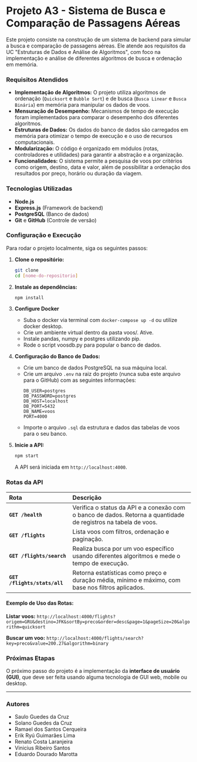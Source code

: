 # Projeto A3 - Sistema de Busca e Comparação de Passagens Aéreas

Este projeto consiste na construção de um sistema de backend para simular a busca e comparação de passagens aéreas. Ele atende aos requisitos da UC "Estruturas de Dados e Análise de Algoritmos", com foco na implementação e análise de diferentes algoritmos de busca e ordenação em memória.

### Requisitos Atendidos

* **Implementação de Algoritmos:** O projeto utiliza algoritmos de ordenação (`Quicksort` e `Bubble Sort`) e de busca (`Busca Linear` e `Busca Binária`) em memória para manipular os dados de voos.
* **Mensuração de Desempenho:** Mecanismos de tempo de execução foram implementados para comparar o desempenho dos diferentes algoritmos.
* **Estruturas de Dados:** Os dados do banco de dados são carregados em memória para otimizar o tempo de execução e o uso de recursos computacionais.
* **Modularização:** O código é organizado em módulos (rotas, controladores e utilidades) para garantir a abstração e a organização.
* **Funcionalidades:** O sistema permite a pesquisa de voos por critérios como origem, destino, data e valor, além de possibilitar a ordenação dos resultados por preço, horário ou duração da viagem.

### Tecnologias Utilizadas

* **Node.js**
* **Express.js** (Framework de backend)
* **PostgreSQL** (Banco de dados)
* **Git** e **GitHub** (Controle de versão)

### Configuração e Execução

Para rodar o projeto localmente, siga os seguintes passos:

1.  **Clone o repositório:**
    ```bash
    git clone
    cd [nome-do-repositorio]
    ```

2.  **Instale as dependências:**
    ```bash
    npm install
    ```

3. **Configure Docker**
    * Suba o docker via terminal com ```docker-compose up -d``` ou utilize docker desktop.
    * Crie um ambiente virtual dentro da pasta voos/. Ative.
    * Instale pandas, numpy e postgres utilizando pip.
    * Rode o script voosdb.py para popular o banco de dados.

3.  **Configuração do Banco de Dados:**
    * Crie um banco de dados PostgreSQL na sua máquina local.
    * Crie um arquivo `.env` na raiz do projeto (nunca suba este arquivo para o GitHub) com as seguintes informações:
        ```env
        DB_USER=postgres
        DB_PASSWORD=postgres
        DB_HOST=localhost
        DB_PORT=5432
        DB_NAME=voos
        PORT=4000
        ```
    * Importe o arquivo `.sql` da estrutura e dados das tabelas de voos para o seu banco.

4.  **Inicie a API:**
    ```bash
    npm start
    ```
    A API será iniciada em `http://localhost:4000`.

### Rotas da API

| Rota | Descrição |
| :--- | :--- |
| **`GET /health`** | Verifica o status da API e a conexão com o banco de dados. Retorna a quantidade de registros na tabela de voos. |
| **`GET /flights`** | Lista voos com filtros, ordenação e paginação. |
| **`GET /flights/search`** | Realiza busca por um voo específico usando diferentes algoritmos e mede o tempo de execução. |
| **`GET /flights/stats/all`** | Retorna estatísticas como preço e duração média, mínimo e máximo, com base nos filtros aplicados. |

#### Exemplo de Uso das Rotas:

**Listar voos:**
`http://localhost:4000/flights?origem=GRU&destino=JFK&sortBy=preco&order=desc&page=1&pageSize=20&algorithm=quicksort`

**Buscar um voo:**
`http://localhost:4000/flights/search?key=preco&value=200.27&algorithm=binary`

### Próximas Etapas

O próximo passo do projeto é a implementação da **interface de usuário (GUI)**, que deve ser feita usando alguma tecnologia de GUI web, mobile ou desktop.

---

### Autores

* Saulo Guedes da Cruz
* Solano Guedes da Cruz
* Ramael dos Santos Cerqueira
* Erik Ryú Guimarães Lima
* Renato Costa Laranjeira
* Vinicius Ribeiro Santos
* Eduardo Dourado Marotta
